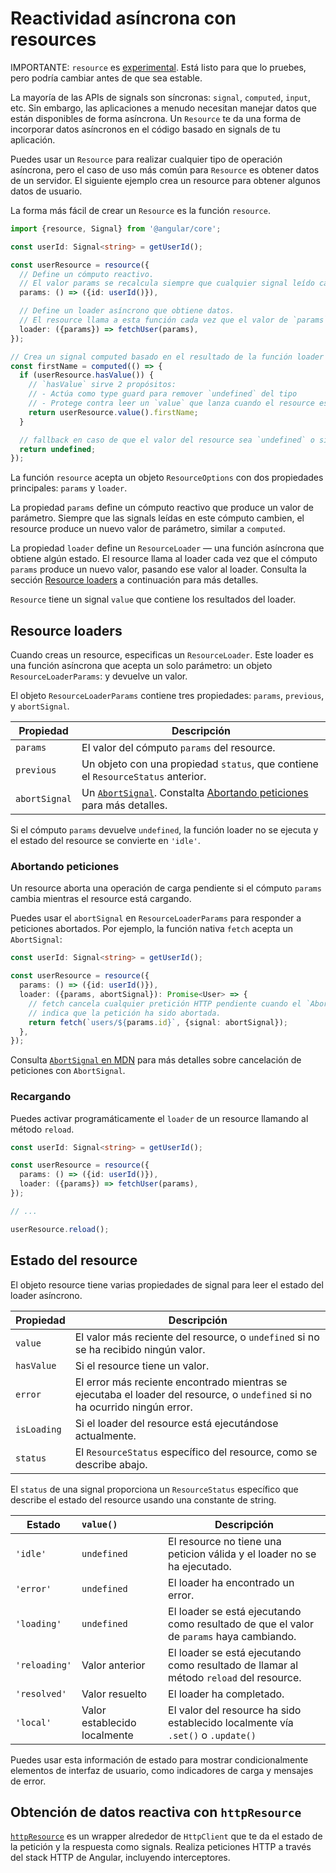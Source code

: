 # Reactividad asíncrona con resources

IMPORTANTE: `resource` es [experimental](reference/releases#experimental). Está listo para que lo pruebes, pero podría cambiar antes de que sea estable.

La mayoría de las APIs de signals son síncronas: `signal`, `computed`, `input`, etc. Sin embargo, las aplicaciones a menudo necesitan manejar datos que están disponibles de forma asíncrona. Un `Resource` te da una forma de incorporar datos asíncronos en el código basado en signals de tu aplicación.

Puedes usar un `Resource` para realizar cualquier tipo de operación asíncrona, pero el caso de uso más común para `Resource` es obtener datos de un servidor. El siguiente ejemplo crea un resource para obtener algunos datos de usuario.

La forma más fácil de crear un `Resource` es la función `resource`.

```typescript
import {resource, Signal} from '@angular/core';

const userId: Signal<string> = getUserId();

const userResource = resource({
  // Define un cómputo reactivo.
  // El valor params se recalcula siempre que cualquier signal leído cambie.
  params: () => ({id: userId()}),

  // Define un loader asíncrono que obtiene datos.
  // El resource llama a esta función cada vez que el valor de `params` cambia.
  loader: ({params}) => fetchUser(params),
});

// Crea un signal computed basado en el resultado de la función loader del resource.
const firstName = computed(() => {
  if (userResource.hasValue()) {
    // `hasValue` sirve 2 propósitos:
    // - Actúa como type guard para remover `undefined` del tipo
    // - Protege contra leer un `value` que lanza cuando el resource está en estado de error
    return userResource.value().firstName;
  }

  // fallback en caso de que el valor del resource sea `undefined` o si el resource está en estado de error
  return undefined;
});
```

La función `resource` acepta un objeto `ResourceOptions` con dos propiedades principales: `params` y `loader`.

La propiedad `params` define un cómputo reactivo que produce un valor de parámetro. Siempre que las signals leídas en este cómputo cambien, el resource produce un nuevo valor de parámetro, similar a `computed`.

La propiedad `loader` define un `ResourceLoader` — una función asíncrona que obtiene algún estado. El resource llama al loader cada vez que el cómputo `params` produce un nuevo valor, pasando ese valor al loader. Consulta la sección [Resource loaders](#resource-loaders) a continuación para más detalles.

`Resource` tiene un signal `value` que contiene los resultados del loader.

## Resource loaders

Cuando creas un resource, especificas un `ResourceLoader`. Este loader es una función asíncrona que acepta un solo parámetro: un objeto `ResourceLoaderParams`: y devuelve un valor.

El objeto `ResourceLoaderParams` contiene tres propiedades: `params`, `previous`, y `abortSignal`.

| Propiedad    | Descripción                                                                                                                                      |
| ------------ | ------------------------------------------------------------------------------------------------------------------------------------------------ |
| `params`     | El valor del cómputo `params` del resource.                                                                                                      |
| `previous`   | Un objeto con una propiedad `status`, que contiene el `ResourceStatus` anterior.                                                                 |
| `abortSignal`| Un [`AbortSignal`](https://developer.mozilla.org/en-US/docs/Web/API/AbortSignal). Constalta [Abortando peticiones](#abortando-peticiones) para más detalles. |

Si el cómputo `params` devuelve `undefined`, la función loader no se ejecuta y el estado del resource se convierte en `'idle'`.

### Abortando peticiones

Un resource aborta una operación de carga pendiente si el cómputo `params` cambia mientras el resource está cargando.

Puedes usar el `abortSignal` en `ResourceLoaderParams` para responder a peticiones abortados. Por ejemplo, la función nativa `fetch` acepta un `AbortSignal`:

```typescript
const userId: Signal<string> = getUserId();

const userResource = resource({
  params: () => ({id: userId()}),
  loader: ({params, abortSignal}): Promise<User> => {
    // fetch cancela cualquier pretición HTTP pendiente cuando el `AbortSignal` dado
    // indica que la petición ha sido abortada.
    return fetch(`users/${params.id}`, {signal: abortSignal});
  },
});
```

Consulta [`AbortSignal` en MDN](https://developer.mozilla.org/en-US/docs/Web/API/AbortSignal) para más detalles sobre cancelación de peticiones con `AbortSignal`.

### Recargando

Puedes activar programáticamente el `loader` de un resource llamando al método `reload`.

```typescript
const userId: Signal<string> = getUserId();

const userResource = resource({
  params: () => ({id: userId()}),
  loader: ({params}) => fetchUser(params),
});

// ...

userResource.reload();
```

## Estado del resource

El objeto resource tiene varias propiedades de signal para leer el estado del loader asíncrono.

| Propiedad   | Descripción                                                                                                     |
| ----------- | --------------------------------------------------------------------------------------------------------------- |
| `value`     | El valor más reciente del resource, o `undefined` si no se ha recibido ningún valor.                            |
| `hasValue`  | Si el resource tiene un valor.                                                                                  |
| `error`     | El error más reciente encontrado mientras se ejecutaba el loader del resource, o `undefined` si no ha ocurrido ningún error. |
| `isLoading` | Si el loader del resource está ejecutándose actualmente.                                                        |
| `status`    | El `ResourceStatus` específico del resource, como se describe abajo.                                            |

El `status` de una signal proporciona un `ResourceStatus` específico que describe el estado del resource usando una constante de string.

| Estado        | `value()`         | Descripción                                                                  |
| ------------- | :---------------- | ---------------------------------------------------------------------------- |
| `'idle'`      | `undefined`       | El resource no tiene una peticion válida y el loader no se ha ejecutado.       |
| `'error'`     | `undefined`       | El loader ha encontrado un error.                                            |
| `'loading'`   | `undefined`       | El loader se está ejecutando como resultado de que el valor de `params` haya cambiando. |
| `'reloading'` | Valor anterior    | El loader se está ejecutando como resultado de llamar al método `reload` del resource. |
| `'resolved'`  | Valor resuelto    | El loader ha completado.                                                     |
| `'local'`     | Valor establecido localmente | El valor del resource ha sido establecido localmente vía `.set()` o `.update()` |

Puedes usar esta información de estado para mostrar condicionalmente elementos de interfaz de usuario, como indicadores de carga y mensajes de error.

## Obtención de datos reactiva con `httpResource`

[`httpResource`](/guide/http/http-resource) es un wrapper alrededor de `HttpClient` que te da el estado de la petición y la respuesta como signals. Realiza peticiones HTTP a través del stack HTTP de Angular, incluyendo interceptores.
